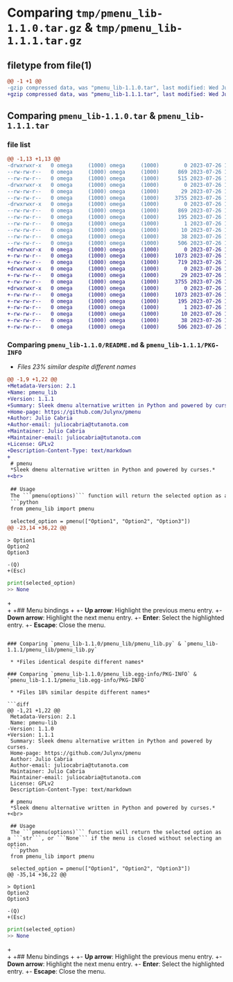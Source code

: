 # Comparing `tmp/pmenu_lib-1.1.0.tar.gz` & `tmp/pmenu_lib-1.1.1.tar.gz`

## filetype from file(1)

```diff
@@ -1 +1 @@
-gzip compressed data, was "pmenu_lib-1.1.0.tar", last modified: Wed Jul 26 17:09:33 2023, max compression
+gzip compressed data, was "pmenu_lib-1.1.1.tar", last modified: Wed Jul 26 17:20:17 2023, max compression
```

## Comparing `pmenu_lib-1.1.0.tar` & `pmenu_lib-1.1.1.tar`

### file list

```diff
@@ -1,13 +1,13 @@
-drwxrwxr-x   0 omega     (1000) omega     (1000)        0 2023-07-26 17:09:33.920559 pmenu_lib-1.1.0/
--rw-rw-r--   0 omega     (1000) omega     (1000)      869 2023-07-26 17:09:33.920559 pmenu_lib-1.1.0/PKG-INFO
--rw-rw-r--   0 omega     (1000) omega     (1000)      515 2023-07-26 11:17:18.000000 pmenu_lib-1.1.0/README.md
-drwxrwxr-x   0 omega     (1000) omega     (1000)        0 2023-07-26 17:09:33.920559 pmenu_lib-1.1.0/pmenu_lib/
--rw-rw-r--   0 omega     (1000) omega     (1000)       29 2023-07-26 10:03:29.000000 pmenu_lib-1.1.0/pmenu_lib/__init__.py
--rw-rw-r--   0 omega     (1000) omega     (1000)     3755 2023-07-26 17:05:55.000000 pmenu_lib-1.1.0/pmenu_lib/pmenu_lib.py
-drwxrwxr-x   0 omega     (1000) omega     (1000)        0 2023-07-26 17:09:33.920559 pmenu_lib-1.1.0/pmenu_lib.egg-info/
--rw-rw-r--   0 omega     (1000) omega     (1000)      869 2023-07-26 17:09:33.000000 pmenu_lib-1.1.0/pmenu_lib.egg-info/PKG-INFO
--rw-rw-r--   0 omega     (1000) omega     (1000)      195 2023-07-26 17:09:33.000000 pmenu_lib-1.1.0/pmenu_lib.egg-info/SOURCES.txt
--rw-rw-r--   0 omega     (1000) omega     (1000)        1 2023-07-26 17:09:33.000000 pmenu_lib-1.1.0/pmenu_lib.egg-info/dependency_links.txt
--rw-rw-r--   0 omega     (1000) omega     (1000)       10 2023-07-26 17:09:33.000000 pmenu_lib-1.1.0/pmenu_lib.egg-info/top_level.txt
--rw-rw-r--   0 omega     (1000) omega     (1000)       38 2023-07-26 17:09:33.920559 pmenu_lib-1.1.0/setup.cfg
--rw-rw-r--   0 omega     (1000) omega     (1000)      506 2023-07-26 17:09:20.000000 pmenu_lib-1.1.0/setup.py
+drwxrwxr-x   0 omega     (1000) omega     (1000)        0 2023-07-26 17:20:17.249842 pmenu_lib-1.1.1/
+-rw-rw-r--   0 omega     (1000) omega     (1000)     1073 2023-07-26 17:20:17.249842 pmenu_lib-1.1.1/PKG-INFO
+-rw-rw-r--   0 omega     (1000) omega     (1000)      719 2023-07-26 17:18:52.000000 pmenu_lib-1.1.1/README.md
+drwxrwxr-x   0 omega     (1000) omega     (1000)        0 2023-07-26 17:20:17.249842 pmenu_lib-1.1.1/pmenu_lib/
+-rw-rw-r--   0 omega     (1000) omega     (1000)       29 2023-07-26 10:03:29.000000 pmenu_lib-1.1.1/pmenu_lib/__init__.py
+-rw-rw-r--   0 omega     (1000) omega     (1000)     3755 2023-07-26 17:05:55.000000 pmenu_lib-1.1.1/pmenu_lib/pmenu_lib.py
+drwxrwxr-x   0 omega     (1000) omega     (1000)        0 2023-07-26 17:20:17.249842 pmenu_lib-1.1.1/pmenu_lib.egg-info/
+-rw-rw-r--   0 omega     (1000) omega     (1000)     1073 2023-07-26 17:20:17.000000 pmenu_lib-1.1.1/pmenu_lib.egg-info/PKG-INFO
+-rw-rw-r--   0 omega     (1000) omega     (1000)      195 2023-07-26 17:20:17.000000 pmenu_lib-1.1.1/pmenu_lib.egg-info/SOURCES.txt
+-rw-rw-r--   0 omega     (1000) omega     (1000)        1 2023-07-26 17:20:17.000000 pmenu_lib-1.1.1/pmenu_lib.egg-info/dependency_links.txt
+-rw-rw-r--   0 omega     (1000) omega     (1000)       10 2023-07-26 17:20:17.000000 pmenu_lib-1.1.1/pmenu_lib.egg-info/top_level.txt
+-rw-rw-r--   0 omega     (1000) omega     (1000)       38 2023-07-26 17:20:17.249842 pmenu_lib-1.1.1/setup.cfg
+-rw-rw-r--   0 omega     (1000) omega     (1000)      506 2023-07-26 17:20:00.000000 pmenu_lib-1.1.1/setup.py
```

### Comparing `pmenu_lib-1.1.0/README.md` & `pmenu_lib-1.1.1/PKG-INFO`

 * *Files 23% similar despite different names*

```diff
@@ -1,9 +1,22 @@
+Metadata-Version: 2.1
+Name: pmenu_lib
+Version: 1.1.1
+Summary: Sleek dmenu alternative written in Python and powered by curses.
+Home-page: https://github.com/Julynx/pmenu
+Author: Julio Cabria
+Author-email: juliocabria@tutanota.com
+Maintainer: Julio Cabria
+Maintainer-email: juliocabria@tutanota.com
+License: GPLv2
+Description-Content-Type: text/markdown
+
 # pmenu
 *Sleek dmenu alternative written in Python and powered by curses.*
+<br>
 
 ## Usage
 The ```pmenu(options)``` function will return the selected option as a ```str```, or ```None``` if the menu is closed without selecting an option.
 ```python
 from pmenu_lib import pmenu
 
 selected_option = pmenu(["Option1", "Option2", "Option3"])
@@ -23,14 +36,22 @@
 ```
 
 ```
 > Option1
 Option2
 Option3
 
-(Q)
+(Esc)
 ```
 
 ```python
 print(selected_option)
 >> None
 ```
+<br>
+
+## Menu bindings
+
+- **Up arrow**: Highlight the previous menu entry.
+- **Down arrow**: Highlight the next menu entry.
+- **Enter**: Select the highlighted entry.
+- **Escape**: Close the menu.
```

### Comparing `pmenu_lib-1.1.0/pmenu_lib/pmenu_lib.py` & `pmenu_lib-1.1.1/pmenu_lib/pmenu_lib.py`

 * *Files identical despite different names*

### Comparing `pmenu_lib-1.1.0/pmenu_lib.egg-info/PKG-INFO` & `pmenu_lib-1.1.1/pmenu_lib.egg-info/PKG-INFO`

 * *Files 18% similar despite different names*

```diff
@@ -1,21 +1,22 @@
 Metadata-Version: 2.1
 Name: pmenu-lib
-Version: 1.1.0
+Version: 1.1.1
 Summary: Sleek dmenu alternative written in Python and powered by curses.
 Home-page: https://github.com/Julynx/pmenu
 Author: Julio Cabria
 Author-email: juliocabria@tutanota.com
 Maintainer: Julio Cabria
 Maintainer-email: juliocabria@tutanota.com
 License: GPLv2
 Description-Content-Type: text/markdown
 
 # pmenu
 *Sleek dmenu alternative written in Python and powered by curses.*
+<br>
 
 ## Usage
 The ```pmenu(options)``` function will return the selected option as a ```str```, or ```None``` if the menu is closed without selecting an option.
 ```python
 from pmenu_lib import pmenu
 
 selected_option = pmenu(["Option1", "Option2", "Option3"])
@@ -35,14 +36,22 @@
 ```
 
 ```
 > Option1
 Option2
 Option3
 
-(Q)
+(Esc)
 ```
 
 ```python
 print(selected_option)
 >> None
 ```
+<br>
+
+## Menu bindings
+
+- **Up arrow**: Highlight the previous menu entry.
+- **Down arrow**: Highlight the next menu entry.
+- **Enter**: Select the highlighted entry.
+- **Escape**: Close the menu.
```

